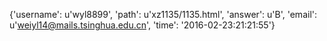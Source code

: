 {'username': u'wyl8899', 'path': u'xz1135/1135.html', 'answer': u'B', 'email': u'weiyl14@mails.tsinghua.edu.cn', 'time': '2016-02-23:21:21:55'}